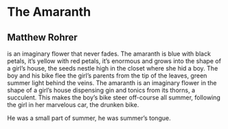 # The Amaranth
## Matthew Rohrer
is an imaginary flower that never fades.
The amaranth is blue with black petals,
it’s yellow with red petals,
it’s enormous and grows into the shape
of a girl’s house,
the seeds nestle high in the closet
where she hid a boy.
The boy and his bike flee
the girl’s parents from the tip
of the leaves, green summer light
behind the veins.
The amaranth is an imaginary flower
in the shape of a girl’s house
dispensing gin and tonics
from its thorns, a succulent.
This makes the boy’s bike steer
off-course all summer, following
the girl in her marvelous car,
the drunken bike.

He was a small part of summer,
he was summer’s tongue.